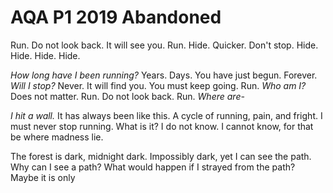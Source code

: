 # AQA P1 2019 Abandoned

Run. Do not look back. It will see you. Run. Hide. Quicker. Don't stop. Hide. Hide. Hide. Hide.

_How long have I been running?_ Years. Days. You have just begun. Forever.
_Will I stop?_ Never. It will find you. You must keep going. 
Run.
_Who am I?_ Does not matter. Run. Do not look back. Run.
_Where are-_ 

_I hit a wall._ It has always been like this. A cycle of running, pain, and fright. I must never stop running. What is it? I do not know. I cannot know, for that be where madness lie.

The forest is dark, midnight dark. Impossibly dark, yet I can see the path. Why can I see a path? What would happen if I strayed from the path? Maybe it is only 
